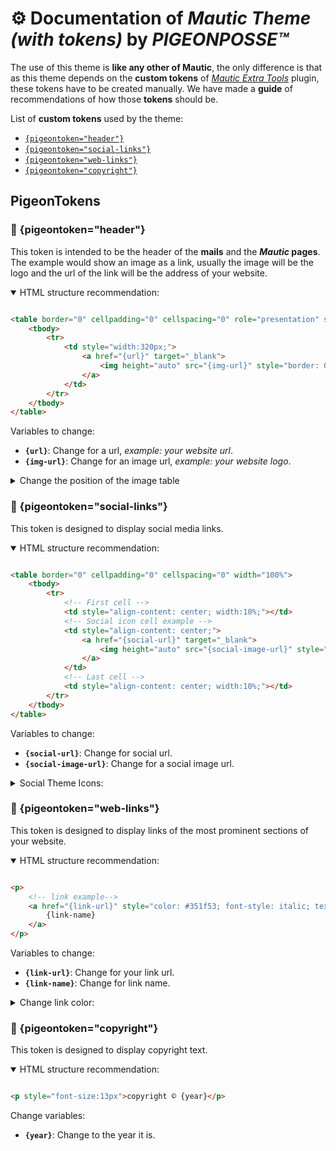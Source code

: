 # ⚙️ Documentation of _Mautic Theme (with tokens)_ by _PIGEONPOSSE™_

The use of this theme is **like any other of Mautic**, the only difference is that as this theme depends on the **custom tokens** of [_Mautic Extra Tools_](https://github.com/PigeonPosse/mautic-plugin-extra-tools#-installation) plugin, these tokens have to be created manually.
We have made a **guide** of recommendations of how those **tokens** should be.


List of **custom tokens** used by the theme:

+ [```{pigeontoken="header"}```](#-pigeontokenheader)
+ [```{pigeontoken="social-links"}```](#-pigeontokensociallinks)
+ [```{pigeontoken="web-links"}```](#-pigeontokenweblinks)
+ [```{pigeontoken="copyright"}```](#-pigeontokencopyright)

## PigeonTokens

### 📌 {pigeontoken="header"}

This token is intended to be the header of the **mails** and the **_Mautic_ pages**. 
The example would show an image as a link, usually the image will be the logo and the url of the link will be the address of your website.

<details open>
	<summary>HTML structure recommendation:</summary>

```html

<table border="0" cellpadding="0" cellspacing="0" role="presentation" style="border-collapse:collapse;border-spacing:0px;margin: auto;">
	<tbody>
		<tr>
			<td style="width:320px;">
				<a href="{url}" target="_blank">
					<img height="auto" src="{img-url}" style="border: 0px; display: block; outline: none; text-decoration: none; height: auto; width: 100%; font-size: 13px; float: left;" width="320" /> 
				</a>
			</td>
		</tr>
	</tbody>
</table>

```

Variables to change:

- **``{url}``**: Change for a url, _example: your website url_.
- **``{img-url}``**: Change for an image url, _example: your website logo_.

</details>

<details>
	<summary>Change the position of the image table</summary>

If you want to change the position of the image you have to change image table margin style.
Examples:

- Center _(default)_:

	```html 
	<table border="0" cellpadding="0" cellspacing="0" role="presentation" style="border-collapse:collapse;border-spacing:0px;margin: auto;">
	```

- Left:

	```html 
	<table border="0" cellpadding="0" cellspacing="0" role="presentation" style="border-collapse:collapse;border-spacing:0px;margin: auto auto auto 0;">
	```

- Right:

	```html 
	<table border="0" cellpadding="0" cellspacing="0" role="presentation" style="border-collapse:collapse;border-spacing:0px;margin: auto 0 auto auto;">
	```

</details>

### 📌 {pigeontoken="social-links"}

This token is designed to display social media links.

<details open>
	<summary>HTML structure recommendation:</summary>

```html

<table border="0" cellpadding="0" cellspacing="0" width="100%">
	<tbody>
		<tr>
			<!-- First cell -->
			<td style="align-content: center; width:10%;"></td>
			<!-- Social icon cell example -->
			<td style="align-content: center;">
				<a href="{social-url}" target="_blank">
					<img height="auto" src="{social-image-url}" style="border:0;display:block;outline:none;text-decoration:none;height:auto;width: 20px;font-size:13px;margin: auto;" width="20px" /> 
				</a>
			</td>
			<!-- Last cell -->
			<td style="align-content: center; width:10%;"></td>
		</tr>
	</tbody>
</table>

```

Variables to change:

+ **``{social-url}``**: Change for social url.
+ **``{social-image-url}``**: Change for a social image url.

</details>

<details>
	<summary>Social Theme Icons:</summary>

In this same theme, there are already social icons for _Facebook_, _Github_, _Instagram_, _Pinterest_ and _Twitter_, you can use them, if you think necessary.

</details>

### 📌 {pigeontoken="web-links"}

This token is designed to display links of the most prominent sections of your website.

<details open>
	<summary>HTML structure recommendation:</summary>

```html

<p>
	<!-- link example-->
	<a href="{link-url}" style="color: #351f53; font-style: italic; text-decoration: none; margin: 0 10px; font-size:14px;" target="_blank">
		{link-name}
	</a>
</p>

```

Variables to change:

+ **``{link-url}``**: Change for your link url.
+ **``{link-name}``**: Change for link name.

</details>

<details>
	<summary>Change link color:</summary>

If you want the link text color to be changed in the email, you must specify it in each link style attribute.

</details>


### 📌 {pigeontoken="copyright"}

This token is designed to display copyright text.

<details open>
	<summary>HTML structure recommendation:</summary>

```html

<p style="font-size:13px">copyright © {year}</p>

```

Change variables: 

+ **``{year}``**: Change to the year it is.

</details>


